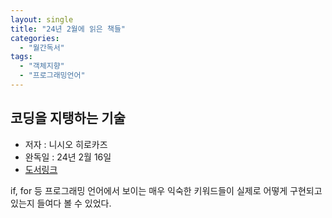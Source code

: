 ```yaml
---
layout: single
title: "24년 2월에 읽은 책들"
categories:
  - "월간독서"
tags:
  - "객체지향"
  - "프로그래밍언어"
---
```


## 코딩을 지탱하는 기술

- 저자 : 니시오 히로카즈
- 완독일 : 24년 2월 16일
- [도서링크](https://www.yes24.com/Product/Goods/11101558)

if, for 등 프로그래밍 언어에서 보이는 매우 익숙한 키워드들이 실제로 어떻게 구현되고 있는지 들여다 볼 수 있었다.
